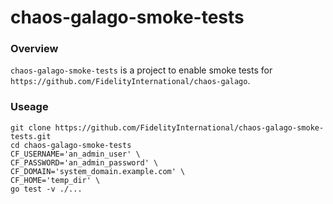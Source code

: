 # chaos-galago-smoke-tests

### Overview

`chaos-galago-smoke-tests` is a project to enable smoke tests for `https://github.com/FidelityInternational/chaos-galago`.

### Useage

```
git clone https://github.com/FidelityInternational/chaos-galago-smoke-tests.git
cd chaos-galago-smoke-tests
CF_USERNAME='an_admin_user' \
CF_PASSWORD='an_admin_password' \
CF_DOMAIN='system_domain.example.com' \
CF_HOME='temp_dir' \
go test -v ./...
```
